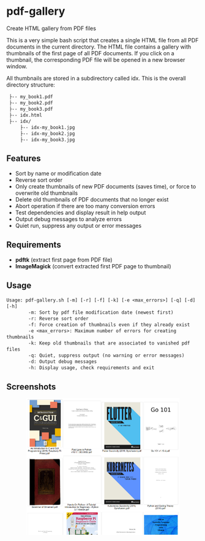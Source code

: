 # pdf-gallery
Create HTML gallery from PDF files

This is a very simple bash script that creates a single HTML file from all PDF documents in the current directory. The HTML file contains a gallery with thumbnails of the first page of all PDF documents. If you click on a thumbnail, the corresponding PDF file will be opened in a new browser window.

All thumbnails are stored in a subdirectory called idx. This is the overall directory structure:
```
 ├-- my_book1.pdf
 ├-- my_book2.pdf
 ├-- my_book3.pdf
 ├-- idx.html
 ├-- idx/
     ├-- idx-my_book1.jpg
     ├-- idx-my_book2.jpg
     ├-- idx-my_book3.jpg
```

## Features
- Sort by name or modification date
- Reverse sort order
- Only create thumbnails of new PDF documents (saves time), or force to overwrite old thumbnails
- Delete old thumbnails of PDF documents that no longer exist
- Abort operation if there are too many conversion errors
- Test dependencies and display result in help output
- Output debug messages to analyze errors
- Quiet run, suppress any output or error messages

## Requirements
- **pdftk** (extract first page from PDF file)
- **ImageMagick** (convert extracted first PDF page to thumbnail)

## Usage
```
Usage: pdf-gallery.sh [-m] [-r] [-f] [-k] [-e <max_errors>] [-q] [-d] [-h]
        -m: Sort by pdf file modification date (newest first)
        -r: Reverse sort order
        -f: Force creation of thumbnails even if they already exist
        -e <max_errors>: Maximum number of errors for creating thumbnails
        -k: Keep old thumbnails that are associated to vanished pdf files
        -q: Quiet, suppress output (no warning or error messages)
        -d: Output debug messages
        -h: Display usage, check requirements and exit
```

## Screenshots
<div align="center">
    <img src="/screenshots/screen1.png" width="400px"</img>
</div>
